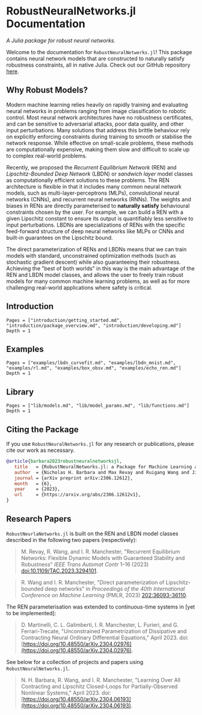 # RobustNeuralNetworks.jl Documentation

*A Julia package for robust neural networks.*

Welcome to the documentation for `RobustNeuralNetworks.jl`! This package contains neural network models that are constructed to naturally satisfy robustness constraints, all in native Julia. Check out our GitHub repository [here](https://github.com/acfr/RobustNeuralNetworks.jl).

## Why Robust Models?

Modern machine learning relies heavily on rapidly training and evaluating neural networks in problems ranging from image classification to robotic control. Most neural network architectures have no robustness certificates, and can be sensitive to adversarial attacks, poor data quality, and other input perturbations. Many solutions that address this brittle behaviour rely on explicitly enforcing constraints during training to smooth or stabilise the network response. While effective on small-scale problems, these methods are computationally expensive, making them slow and difficult to scale up to complex real-world problems.

Recently, we proposed the *Recurrent Equilibrium Network* (REN) and *Lipschitz-Bounded Deep Network* (LBDN) or *sandwich layer* model classes as computationally efficient solutions to these problems. The REN architecture is flexible in that it includes many common neural network models, such as multi-layer-perceptrons (MLPs), convolutional neural networks (CNNs), and recurrent neural networks (RNNs). The weights and biases in RENs are directly parameterised to **naturally satisfy** behavioural constraints chosen by the user. For example, we can build a REN with a given Lipschitz constant to ensure its output is quantifiably less sensitive to input perturbations. LBDNs are specializations of RENs with the specific feed-forward structure of deep neural networks like MLPs or CNNs and built-in guarantees on the Lipschitz bound.

The direct parameterization of RENs and LBDNs means that we can train models with standard, unconstrained optimization methods (such as stochastic gradient descent) while also guaranteeing their robustness. Achieving the "best of both worlds" in this way is the main advantage of the REN and LBDN model classes, and allows the user to freely train robust models for many common machine learning problems, as well as for more challenging real-world applications where safety is critical.


## Introduction

```@contents
Pages = ["introduction/getting_started.md", "introduction/package_overview.md", "introduction/developing.md"]
Depth = 1
```

## Examples

```@contents
Pages = ["examples/lbdn_curvefit.md", "examples/lbdn_mnist.md", "examples/rl.md", "examples/box_obsv.md", "examples/echo_ren.md"]
Depth = 1
```

## Library

```@contents
Pages = ["lib/models.md", "lib/model_params.md", "lib/functions.md"]
Depth = 1
```

## Citing the Package

If you use `RobustNeuralNetworks.jl` for any research or publications, please cite our work as necessary.
```bibtex
@article{barbara2023robustneuralnetworksjl,
   title   = {RobustNeuralNetworks.jl: a Package for Machine Learning and Data-Driven Control with Certified Robustness},
   author  = {Nicholas H. Barbara and Max Revay and Ruigang Wang and Jing Cheng and Ian R. Manchester},
   journal = {arXiv preprint arXiv:2306.12612},
   month   = {6},
   year    = {2023},
   url     = {https://arxiv.org/abs/2306.12612v1},
}
```


## Research Papers

`RobustNeurlaNetworks.jl` is built on the REN and LBDN model classes described in the following two papers (respectively):

> M. Revay, R. Wang, and I. R. Manchester, "Recurrent Equilibrium Networks: Flexible Dynamic Models with Guaranteed Stability and Robustness" *IEEE Trans Automat Contr* 1–16 (2023) [doi:10.1109/TAC.2023.3294101](https://ieeexplore.ieee.org/document/10179161).

> R. Wang and I. R. Manchester, "Direct parameterization of Lipschitz-bounded deep networks" in *Proceedings of the 40th International Conference on Machine Learning* (PMLR, 2023) [202:36093-36110](https://proceedings.mlr.press/v202/wang23v.html).

The REN parameterisation was extended to continuous-time systems in [yet to be implemented]:

> D. Martinelli, C. L. Galimberti, I. R. Manchester, L. Furieri, and G. Ferrari-Trecate, "Unconstrained Parametrization of Dissipative and Contracting Neural Ordinary Differential Equations," April 2023. doi: [https://doi.org/10.48550/arXiv.2304.02976](https://doi.org/10.48550/arXiv.2304.02976).

See below for a collection of projects and papers using `RobustNeuralNetworks.jl`.

> N. H. Barbara, R. Wang, and I. R. Manchester, "Learning Over All Contracting and Lipschitz Closed-Loops for Partially-Observed Nonlinear Systems," April 2023. doi: [https://doi.org/10.48550/arXiv.2304.06193](https://doi.org/10.48550/arXiv.2304.06193).